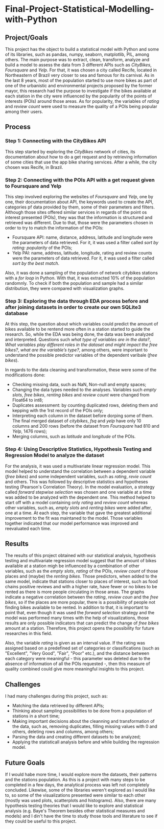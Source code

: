 # Final-Project-Statistical-Modelling-with-Python

## Project/Goals
This project has the object to build a statistical model with Python and some of its libraries, such as pandas, numpy, seaborn, matplotlib, PIL, among others. The main purpose was to extract, clean, transform, analyze and build a model to assess the data from 3 different APIs such as *CityBikes*, *Foursquare* and *Yelp*. For that, it was chosen a city called Recife, located in Northeastern of Brazil very closer to sea and famous for its carnival. As in the last 8 years, most of the population started to use more bikes as part of one of the urbanistic and environmental projects proposed by the former mayor, this research had the purpose to investigate if the bikes available at each station in the city were influenced by the popularity of the points of interests (POIs) around those areas. As for popularity, the variables of *rating* and *review count* were used to measure the quality of a POIs being popular among their users.

## Process
### Step 1: Connecting with the CityBikes API
This step started by exploring the *CityBikes* network of cities, its documentation about how to do a get request and by retrieving information of some cities that use the app bike sharing services. After a while, the city chosen was Recife, in Brazil.

### Step 2: Connecting with the POIs API with a get request given to Foursquare and Yelp
This step involved exploring the websites of *Foursquare* and *Yelp*, one by one, their documentation about API, the keywords used to create the API, categories pf data provided by them, some of their parameters and filters. Although those sites offered similar services in regards of the point os interest presented (POIs), they was that the information is structured and retrieved was different. Due to that, those were the parameters chosen in order to try to match the information of the POIs:

- Foursquare API: name, distance, address, latitude and longitude were the parameters of data retrieved. For it, it was used a filter called *sort by rating: popularity* of the POIs;
- Yelp PAI: name, address, latitude, longitude, rating and review counts were the parameters of data retrieved. For it, it was used a filter called *sort by the best match*.

Also, it was done a sampling of the population of network citybikes stations with a *for loop* in Python. With that, it was extracted 10% of the population randomnly. To check if both the population and sample had a similar distribution, they were compared with visualization graphs.

### Step 3: Exploring the data through EDA process before and after joining datasets in order to create our own SQLite3 database
At this step, the question about which variables could predict the amount of bikes available to be rentend more often in a station started to guide the research. So, while the EDA was being done, the data was been analyzed and interpreted. Questions such *what type of variables are in the data?*, *What variables play different roles in the dataset and might impact the free bikes?*, *what are the variable’s type?*, among others, were important to understand the possible predictor variables of the dependent varibale (*free bikes*).

In regards to the data cleaning and transformation, these were some of the modifications done:
- Checking missing data, such as NaN, Non-null and empty spaces;
- Changing the data types needed to the analyses. Variables such *empty slots*, *free bikes*, *renting bikes* and *review count* were changed from Float64 to int8;
- Duplicates assessment: by counting duplicated rows, deleting them and kepping with the 1rst record of the POIs only;
- Interpreting each column in the dataset before dorping some of them. The final merged dataset of *citybikes*, *fsq* and *yelp* have only 10 columns and 200 rows (before the dataset from *Foursquare* had 810 and *Yelp*, 1476 rows);
- Merging columns, such as *latitude* and *longitude* of the POIs.

### Step 4: Using Descriptive Statistics, Hypothesis Testing and Regression Model to analyze the dataset
For the analysis, it was used a multivariate linear regression model. This model helped to understand the correlation between a dependent variable (*free bikes*) and some independent variables, such as *rating*, *revie count* and others. This was followed by descriptive statistics and hypotheses testing (Pearson's Correlation Theory). In the model evaluation, a strategy called *forward stepwise selection* was chosen and one variable at a time was added to be analyzed with the dependent one. This method helped to start off with a model containing only *rating* and *review count* whereas other variables, such as, *empty slots* and *renting bikes* were added after, one at a time. At each step, the variable that gave the greatest additional improvement to the fit was maintaned to the model. Those variables together indicated that our model performance was improved and reevaluated each time.

## Results
The results of this project obtained with our statistical analysis, hypothesis testing and multivariate regression model suggest that the amount of bikes available at a station migh be influenced by a combination of other variables, such as the *empty slots*, *rating* of the POIs, *review count* of those places and (maybe) the *renting bikes*. Those predictors, when added to the same model, indicate that stations closer to places of interest, such as food chains positive reviews and with a higher rate, have fewer or no bikes to be rented as there is more people circulating in those areas. The graphs indicate a negative correlation between the *rating*, *review coun* and the *free bikes*, so if the places are more popular, there is a possibility of people not finding bikes available to be rented. In addition to that, it is important to point that, even though it was used the *forward selection* strategy and the model was performed many times with the help of visualizations, those results are only possible indicators that can predict the change of *free bikes* amount at a station. Therefore, this project opens the possibility for future researches in this field. 

Also, the variable *rating* is given as an interval value. If the rating was assigned based on a predefined set of categories or classifications (such as "Excellent", "Very Good", "Fair", "Poor" etc.), and the distance between each category were meaningful - this parameter was deleted due to the absence of information of all the POIs requested -, then this measure of quality combined could give more meaningful insights to this project.

## Challenges 
I had many challenges during this project, such as:
- Matching the data retrieved by different APIs;
- Thinking about sampling possibilities to be done from a population of stations in a short time;
- Making important decisions about the cleanning and transformation of the data, such as, removing duplicates, filling missing values with 0 and others, deleting rows and columns, among others;
- Parsing the data and creating different datasets to be analyzed;
- Applying the statisticall analysis before and while building the regression model.

## Future Goals
If I would habe more time, I would explore more the datasets, their patterns and the stations population. As this is a project with many steps to be completed in a few days, the analytical process was left not completely concluded. Likewise, some of the libraries weren't explored as I would like to, so some of the visualizations presented were similar to each other (mostly was used plots, scatterplots and histograms). Also, there are many hypothesis testing theories that I would like to explore and statistical analysis (e.g. Baye's Theorem besides other statistical measures and models) and I din't have the time to study those tools and literature to see if they could be useful to this project.
